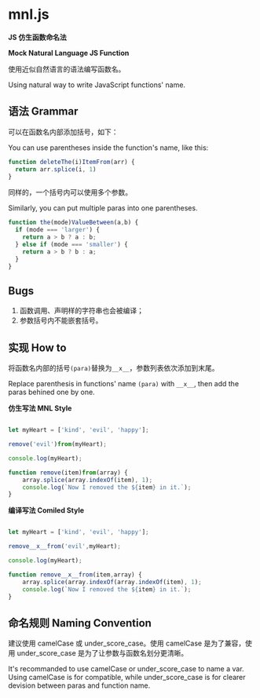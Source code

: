 # mnl.js

**JS 仿生函数命名法**

**Mock Natural Language JS Function**

使用近似自然语言的语法编写函数名。

Using natural way to write JavaScript functions' name.

## 语法 Grammar

可以在函数名内部添加括号，如下：

You can use parentheses inside the function's name, like this:

```js
function deleteThe(i)ItemFrom(arr) {
  return arr.splice(i, 1)
}
```

同样的，一个括号内可以使用多个参数。

Similarly, you can put multiple paras into one parentheses.

```js
function the(mode)ValueBetween(a,b) {
  if (mode === 'larger') {
    return a > b ? a : b;
  } else if (mode === 'smaller') {
    return a > b ? b : a;
  }
}
```

## Bugs

1. 函数调用、声明样的字符串也会被编译；
2. 参数括号内不能嵌套括号。

## 实现 How to

将函数名内部的括号`(para)`替换为`__x__`，参数列表依次添加到末尾。

Replace parenthesis in functions' name `(para)` with `__x__`, then add the paras behined one by one.

**仿生写法 MNL Style**

```js

let myHeart = ['kind', 'evil', 'happy'];

remove('evil')from(myHeart);

console.log(myHeart);

function remove(item)from(array) {
    array.splice(array.indexOf(item), 1);
    console.log(`Now I removed the ${item} in it.`);
}
```

**编译写法 Comiled Style**

```js

let myHeart = ['kind', 'evil', 'happy'];

remove__x__from('evil',myHeart);

console.log(myHeart);

function remove__x__from(item,array) {
    array.splice(array.indexOf(array.indexOf(item), 1);
    console.log(`Now I removed the ${item} in it.`);
}
```

## 命名规则 Naming Convention

建议使用 camelCase 或 under_score_case。使用 camelCase 是为了兼容，使用 under_score_case 是为了让参数与函数名划分更清晰。

It's recommanded to use camelCase or under_score_case to name a var. Using camelCase is for compatible, while under_score_case is for clearer devision between paras and function name.
